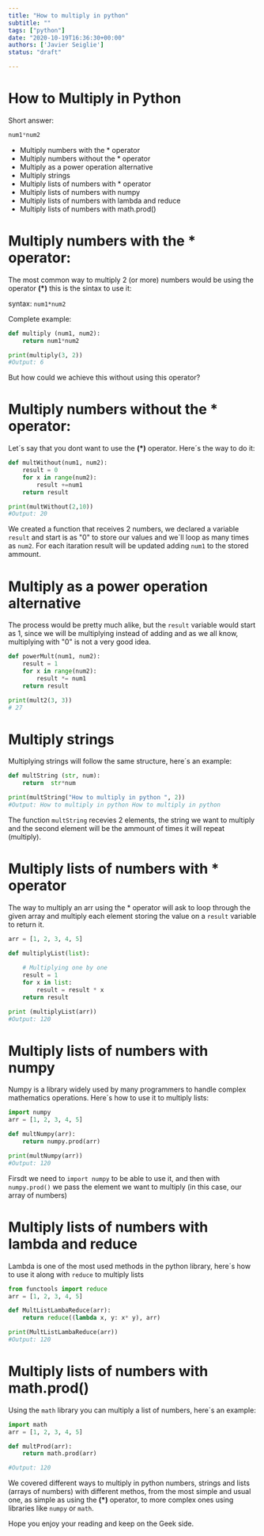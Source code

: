 ```yaml
---
title: "How to multiply in python"
subtitle: ""
tags: ["python"]
date: "2020-10-19T16:36:30+00:00"
authors: ['Javier Seiglie']
status: "draft"

---
```


# How to Multiply in Python

Short answer: 
```python
num1*num2
```

- Multiply numbers with the * operator
- Multiply numbers without the * operator
- Multiply as a power operation alternative
- Multiply strings
- Multiply lists of numbers with * operator
- Multiply lists of numbers with numpy
- Multiply lists of numbers with lambda and reduce
- Multiply lists of numbers with math.prod()

# Multiply numbers with the * operator:

The most common way to multiply 2 (or more) numbers would be using the operator **(*)**  this is the sintax to use it:


syntax: `num1*num2`

Complete example:

```python
def multiply (num1, num2):
	return num1*num2

print(multiply(3, 2))
#Output: 6
```
But how could we achieve this without using this operator?


# Multiply numbers without the * operator:

Let´s say that you dont want to use the  **(*)** operator. Here´s the way  to do it:

```python
def multWithout(num1, num2):
    result = 0
    for x in range(num2):
        result +=num1
    return result

print(multWithout(2,10))
#Output: 20
```
We created a function that receives 2 numbers, we declared a variable `result` and start is as "0" to store our values  and we´ll loop as many times as `num2`. For each itaration result will be updated adding `num1` to the stored ammount. 


# Multiply as a power operation alternative

The process would be pretty much alike, but the `result` variable would start as 1, since we will be multiplying instead of adding and as we all know, multiplying with "0" is not a very good idea.

```python
def powerMult(num1, num2):
    result = 1
    for x in range(num2):
        result *= num1 
    return result

print(mult2(3, 3))
# 27
```
# Multiply strings

Multiplying strings will follow the same structure, here´s an example:

```python 
def multString (str, num):
    return  str*num

print(multString("How to multiply in python ", 2))
#Output: How to multiply in python How to multiply in python 
```

The function `multString` recevies 2 elements, the string we want to multiply and the second element will be the ammount of times it will repeat (multiply).

# Multiply lists of numbers with * operator

The way to multiply an arr using the * operator will ask to loop through the given array and multiply each element storing the value on a `result` variable to return it. 

```python
arr = [1, 2, 3, 4, 5]

def multiplyList(list):
 
    # Multiplying one by one
    result = 1
    for x in list:
        result = result * x
    return result

print (multiplyList(arr))
#Output: 120
```

# Multiply lists of numbers with numpy

Numpy is a library widely used by many programmers to handle  complex mathematics operations. Here´s how to use it to multiply lists:

```python
import numpy
arr = [1, 2, 3, 4, 5]

def multNumpy(arr):
    return numpy.prod(arr)

print(multNumpy(arr))
#Output: 120
```
Firsdt we need to `import numpy` to be able to use it, and then with `numpy.prod()` we pass the element we want to multiply (in this case, our array of numbers)


# Multiply lists of numbers with lambda and reduce

Lambda is one of the most used methods in the python library, here´s how to use it along with `reduce` to multiply lists

```python
from functools import reduce
arr = [1, 2, 3, 4, 5]

def MultListLambaReduce(arr):
    return reduce((lambda x, y: x* y), arr)

print(MultListLambaReduce(arr))
#Output: 120
```

# Multiply lists of numbers with math.prod()

Using the `math` library you can multiply a list of numbers, here´s an example:

```python
import math
arr = [1, 2, 3, 4, 5]

def multProd(arr):
    return math.prod(arr)

#Output: 120
```

We covered different ways to multiply in python numbers, strings and lists (arrays of numbers) with different methos, from the most simple and usual one, as simple as using the **(*)** operator, to more complex ones using libraries like `numpy` or `math`.

Hope you enjoy your reading and keep on the Geek side.
